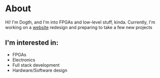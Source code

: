 # About
Hi! I'm Dogth, and I'm into FPGAs and low-level stuff, kinda.
Currently, I'm working on a [website](https://www.kitteth.com/) redesign and preparing to take a few new projects

## I'm interested in:
* FPGAs
* Electronics 
* Full stack development 
* Hardware/Software design 
